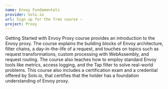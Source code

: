 ```yaml
---
name: Envoy Fundamentals
provider: Solo.io
url: Sign up for the free course ›
project: Proxy
---
```

Getting Started with Envoy Proxy course provides an introduction to the Envoy proxy. The course explains the building blocks of Envoy architecture, filter chains, a day-in-the-life of a request, and touches on topics such as request transformations, custom processing with WebAssembly, and request routing. The course also teaches how to employ standard Envoy tools like metrics, access logging, and the Tap filter to solve real-world problems. This course also includes a certification exam and a credential offered by Solo.io, that certifies that the holder has a foundation understanding of Envoy proxy.